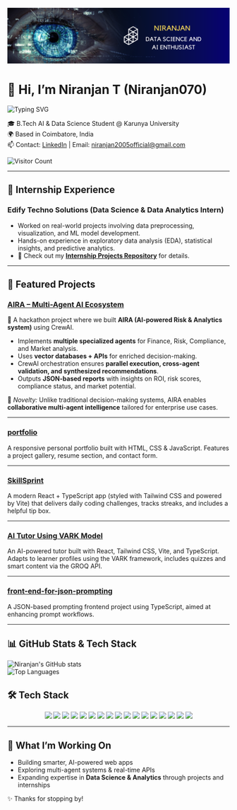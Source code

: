 ![Cover Image](assets/1.png)

# 👋 Hi, I’m Niranjan T (Niranjan070)


<img src="https://readme-typing-svg.herokuapp.com?font=Fira+Code&weight=600&size=24&pause=1000&width=750&lines=AI+Enthusiast;Data+Science+%26+Analytics+Enthusiast;Web+Developer;Machine+Learning+%7C+NLP+%7C+Deep+Learning;Turning+Data+into+Insights+%F0%9F%92%AB&color=00CFFF&color=8A2BE2&color=32CD32&color=FF8C00&color=FF1493" alt="Typing SVG" />



🎓 B.Tech AI & Data Science Student @ Karunya University  
🌍 Based in Coimbatore, India  
📫 Contact: [LinkedIn]([https://www.linkedin.com/in/niranjan-t-79a6b7320](https://www.linkedin.com/in/niranjan-t-79a6b7320/)) | Email: niranjan2005official@gmail.com  

![Visitor Count](https://komarev.com/ghpvc/?username=Niranjan070&color=blue&style=flat)

---

## 🌟 Internship Experience

### **Edify Techno Solutions** (Data Science & Data Analytics Intern)  
- Worked on real-world projects involving data preprocessing, visualization, and ML model development.  
- Hands-on experience in exploratory data analysis (EDA), statistical insights, and predictive analytics.  
- 📌 Check out my **[Internship Projects Repository]([https://github.com/Niranjan070/edify](https://github.com/Niranjan070/internship-projects-at-EDIFY))** for details.  

---

## 🚀 Featured Projects


### [AIRA – Multi-Agent AI Ecosystem](https://github.com/Niranjan070/aira)  
🚀 A hackathon project where we built **AIRA (AI-powered Risk & Analytics system)** using CrewAI.  
- Implements **multiple specialized agents** for Finance, Risk, Compliance, and Market analysis.  
- Uses **vector databases + APIs** for enriched decision-making.  
- CrewAI orchestration ensures **parallel execution, cross-agent validation, and synthesized recommendations**.  
- Outputs **JSON-based reports** with insights on ROI, risk scores, compliance status, and market potential.  

📌 *Novelty:* Unlike traditional decision-making systems, AIRA enables **collaborative multi-agent intelligence** tailored for enterprise use cases.  

---

### [portfolio](https://github.com/Niranjan070/portfolio)  
A responsive personal portfolio built with HTML, CSS & JavaScript. Features a project gallery, resume section, and contact form.  

---

### [SkillSprint](https://github.com/Niranjan070/Skillsprint)  
A modern React + TypeScript app (styled with Tailwind CSS and powered by Vite) that delivers daily coding challenges, tracks streaks, and includes a helpful tip box.  

---

### [AI Tutor Using VARK Model](https://github.com/Niranjan070/ai-tutor-using-vark-model)  
An AI-powered tutor built with React, Tailwind CSS, Vite, and TypeScript. Adapts to learner profiles using the VARK framework, includes quizzes and smart content via the GROQ API.  

---

### [front-end-for-json-prompting](https://github.com/Niranjan070/front-end-for-json-prompting)  
A JSON-based prompting frontend project using TypeScript, aimed at enhancing prompt workflows.  

---

## 📊 GitHub Stats & Tech Stack

![Niranjan's GitHub stats](https://github-readme-stats.vercel.app/api?username=Niranjan070&show_icons=true&theme=github_dark)  
![Top Languages](https://github-readme-stats.vercel.app/api/top-langs/?username=Niranjan070&layout=compact&theme=github_dark)

## 🛠️ Tech Stack  

<p align="center">
  
  <!-- Programming -->
  <img src="https://img.shields.io/badge/Python-3776AB?style=for-the-badge&logo=python&logoColor=white"/>
  <img src="https://img.shields.io/badge/SQL-4479A1?style=for-the-badge&logo=postgresql&logoColor=white"/>
  <img src="https://img.shields.io/badge/JavaScript-F7DF1E?style=for-the-badge&logo=javascript&logoColor=black"/>
  
  <!-- Data Science -->
  <img src="https://img.shields.io/badge/Pandas-150458?style=for-the-badge&logo=pandas&logoColor=white"/>
  <img src="https://img.shields.io/badge/NumPy-013243?style=for-the-badge&logo=numpy&logoColor=white"/>
  <img src="https://img.shields.io/badge/Scikit--Learn-F7931E?style=for-the-badge&logo=scikit-learn&logoColor=white"/>
  <img src="https://img.shields.io/badge/Matplotlib-11557c?style=for-the-badge&logo=plotly&logoColor=white"/>
  <img src="https://img.shields.io/badge/Seaborn-319795?style=for-the-badge&logo=python&logoColor=white"/>
  <img src="https://img.shields.io/badge/PowerBI-F2C811?style=for-the-badge&logo=powerbi&logoColor=black"/>

  <!-- Web & Frameworks -->
  <img src="https://img.shields.io/badge/Flask-000000?style=for-the-badge&logo=flask&logoColor=white"/>
  <img src="https://img.shields.io/badge/React-61DAFB?style=for-the-badge&logo=react&logoColor=black"/>
  <img src="https://img.shields.io/badge/Streamlit-FF4B4B?style=for-the-badge&logo=streamlit&logoColor=white"/>

  <!-- Tools -->
  <img src="https://img.shields.io/badge/Jupyter-F37626?style=for-the-badge&logo=jupyter&logoColor=white"/>
  <img src="https://img.shields.io/badge/Git-F05032?style=for-the-badge&logo=git&logoColor=white"/>
  <img src="https://img.shields.io/badge/GitHub-181717?style=for-the-badge&logo=github&logoColor=white"/>
  <img src="https://img.shields.io/badge/MongoDB-47A248?style=for-the-badge&logo=mongodb&logoColor=white"/>
  <img src="https://img.shields.io/badge/PostgreSQL-336791?style=for-the-badge&logo=postgresql&logoColor=white"/>

</p>
  

---

## 📌 What I’m Working On
- Building smarter, AI-powered web apps  
- Exploring multi-agent systems & real-time APIs  
- Expanding expertise in **Data Science & Analytics** through projects and internships  

✨ Thanks for stopping by!
